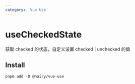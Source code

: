 ```yaml
---
category: 'Vue Use'
---
```


# useCheckedState

获取 checked 的状态，自定义设置 checked | unchecked 的值

## Install

```
pnpm add -D @hairy/vue-use
```
